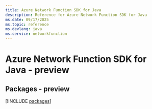 ```yaml
---
title: Azure Network Function SDK for Java
description: Reference for Azure Network Function SDK for Java
ms.date: 09/17/2025
ms.topic: reference
ms.devlang: java
ms.service: networkfunction
---
```

# Azure Network Function SDK for Java - preview
## Packages - preview
[!INCLUDE [packages](network-function-index.md)]